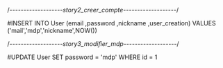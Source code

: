 /*-------------------story2_creer_compte-------------------*/

#INSERT 
INTO User 
(email ,password ,nickname ,user_creation) 
VALUES ('mail','mdp','nickname',NOW())

/*-------------------story3_modifier_mdp-------------------*/

#UPDATE User 
SET password = 'mdp' 
WHERE id = 1